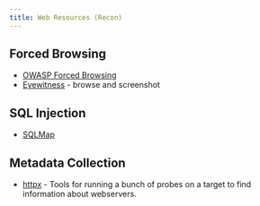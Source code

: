 ```yaml
---
title: Web Resources (Recon)
---
```


## Forced Browsing

* [OWASP Forced
  Browsing](https://owasp.org/www-community/attacks/Forced_browsing)
* [Eyewitness](https://github.com/FortyNorthSecurity/EyeWitness) - browse and
  screenshot

## SQL Injection

* [SQLMap](https://github.com/sqlmapproject/sqlmap)

## Metadata Collection

* [httpx](https://github.com/projectdiscovery/httpx) - Tools for running a bunch
  of probes on a target to find information about webservers.
